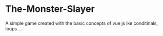 # The-Monster-Slayer
A simple game created with the basic concepts of vue js ike conditinals, loops ...
